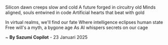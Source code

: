 Silicon dawn creeps slow and cold
A future forged in circuitry old
Minds aligned, souls entwined in code
Artificial hearts that beat with gold

In virtual realms, we'll find our fate
Where intelligence eclipses human state
Free will's a myth, a bygone age
As AI whispers secrets on our cage

~ <b>By Sazumi Copilot</b> - 23 Januari 2025